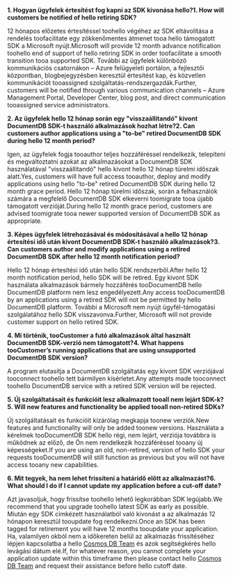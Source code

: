 <span data-ttu-id="5089b-101">**1. Hogyan ügyfelek értesítést fog kapni az SDK kivonása hello?**</span><span class="sxs-lookup"><span data-stu-id="5089b-101">**1. How will customers be notified of hello retiring SDK?**</span></span>

<span data-ttu-id="5089b-102">12 hónapos előzetes értesítéssel toohello végéhez az SDK eltávolítása a rendelés toofacilitate egy zökkenőmentes átmenet tooa hello támogatott SDK a Microsoft nyújt.</span><span class="sxs-lookup"><span data-stu-id="5089b-102">Microsoft will provide 12 month advance notification toohello end of support of hello retiring SDK in order toofacilitate a smooth transition tooa supported SDK.</span></span> <span data-ttu-id="5089b-103">További az ügyfelek különböző kommunikációs csatornákon – Azure felügyeleti portálon, a fejlesztői központban, blogbejegyzésben keresztül értesítést kap, és közvetlen kommunikációt tooassigned szolgáltatás-rendszergazdák.</span><span class="sxs-lookup"><span data-stu-id="5089b-103">Further, customers will be notified through various communication channels – Azure Management Portal, Developer Center, blog post, and direct communication tooassigned service administrators.</span></span>

<span data-ttu-id="5089b-104">**2. Az ügyfelek hello 12 hónap során egy "visszaállítandó" kivont DocumentDB SDK-t használó alkalmazások hozhat létre?**</span><span class="sxs-lookup"><span data-stu-id="5089b-104">**2. Can customers author applications using a "to-be" retired DocumentDB SDK during hello 12 month period?**</span></span> 

<span data-ttu-id="5089b-105">Igen, az ügyfelek fogja tooauthor teljes hozzáféréssel rendelkezik, telepíteni és megváltoztatni azokat az alkalmazásokat a DocumentDB SDK használatával "visszaállítandó" hello kivont hello 12 hónap türelmi időszak alatt.</span><span class="sxs-lookup"><span data-stu-id="5089b-105">Yes, customers will have full access tooauthor, deploy and modify applications using hello "to-be" retired DocumentDB SDK during hello 12 month grace period.</span></span> <span data-ttu-id="5089b-106">Hello 12 hónap türelmi időszak, során a felhasználók számára a megfelelő DocumentDB SDK elkeverni toomigrate tooa újabb támogatott verzióját.</span><span class="sxs-lookup"><span data-stu-id="5089b-106">During hello 12 month grace period, customers are advised toomigrate tooa newer supported version of DocumentDB SDK as appropriate.</span></span>

<span data-ttu-id="5089b-107">**3. Képes ügyfelek létrehozásával és módosításával a hello 12 hónap értesítési idő után kivont DocumentDB SDK-t használó alkalmazások?**</span><span class="sxs-lookup"><span data-stu-id="5089b-107">**3. Can customers author and modify applications using a retired DocumentDB SDK after hello 12 month notification period?**</span></span>

<span data-ttu-id="5089b-108">Hello 12 hónap értesítési idő után hello SDK rendszerből.</span><span class="sxs-lookup"><span data-stu-id="5089b-108">After hello 12 month notification period, hello SDK will be retired.</span></span> <span data-ttu-id="5089b-109">Egy kivont SDK használata alkalmazások bármely hozzáférés tooDocumentDB hello DocumentDB platform nem lesz engedélyezett.</span><span class="sxs-lookup"><span data-stu-id="5089b-109">Any access tooDocumentDB by an applications using a retired SDK will not be permitted by hello DocumentDB platform.</span></span> <span data-ttu-id="5089b-110">További a Microsoft nem nyújt ügyfél-támogatási szolgálatához hello SDK visszavonva.</span><span class="sxs-lookup"><span data-stu-id="5089b-110">Further, Microsoft will not provide customer support on hello retired SDK.</span></span>

<span data-ttu-id="5089b-111">**4. Mi történik, tooCustomer a futó alkalmazások által használt DocumentDB SDK-verzió nem támogatott?**</span><span class="sxs-lookup"><span data-stu-id="5089b-111">**4. What happens tooCustomer’s running applications that are using unsupported DocumentDB SDK version?**</span></span>

<span data-ttu-id="5089b-112">A program elutasítja a DocumentDB szolgáltatás egy kivont SDK verziójával tooconnect toohello tett bármilyen kísérletet.</span><span class="sxs-lookup"><span data-stu-id="5089b-112">Any attempts made tooconnect toohello DocumentDB service with a retired SDK version will be rejected.</span></span> 

<span data-ttu-id="5089b-113">**5. Új szolgáltatásait és funkcióit lesz alkalmazott tooall nem lejárt SDK-k?**</span><span class="sxs-lookup"><span data-stu-id="5089b-113">**5. Will new features and functionality be applied tooall non-retired SDKs?**</span></span>

<span data-ttu-id="5089b-114">Új szolgáltatásait és funkcióit kizárólag megkapja toonew verziók.</span><span class="sxs-lookup"><span data-stu-id="5089b-114">New features and functionality will only be added toonew versions.</span></span> <span data-ttu-id="5089b-115">Használata a kérelmek tooDocumentDB SDK hello régi, nem lejárt, verziója továbbra is működnek az előző, de Ön nem rendelkezik hozzáféréssel tooany új képességeket.</span><span class="sxs-lookup"><span data-stu-id="5089b-115">If you are using an old, non-retired, version of hello SDK your requests tooDocumentDB will still function as previous but you will not have access tooany new capabilities.</span></span>  

<span data-ttu-id="5089b-116">**6. Mit tegyek, ha nem lehet frissíteni a határidő előtt az alkalmazást?**</span><span class="sxs-lookup"><span data-stu-id="5089b-116">**6. What should I do if I cannot update my application before a cut-off date?**</span></span>

<span data-ttu-id="5089b-117">Azt javasoljuk, hogy frissítse toohello lehető legkorábban SDK legújabb.</span><span class="sxs-lookup"><span data-stu-id="5089b-117">We recommend that you upgrade toohello latest SDK as early as possible.</span></span> <span data-ttu-id="5089b-118">Miután egy SDK címkézett használatból való kivonást a az alkalmazás 12 hónapon keresztül tooupdate fog rendelkezni.</span><span class="sxs-lookup"><span data-stu-id="5089b-118">Once an SDK has been tagged for retirement you will have 12 months tooupdate your application.</span></span> <span data-ttu-id="5089b-119">Ha, valamilyen okból nem a időkereten belül az alkalmazás frissítéséhez lépjen kapcsolatba a hello [Cosmos DB Team](mailto:askcosmosdb@microsoft.com) és azok segítségkérés hello levágási dátum elé.</span><span class="sxs-lookup"><span data-stu-id="5089b-119">If, for whatever reason, you cannot complete your application update within this timeframe then please contact hello [Cosmos DB Team](mailto:askcosmosdb@microsoft.com) and request their assistance before hello cutoff date.</span></span>

